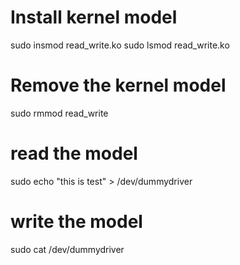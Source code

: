 # Install kernel model
sudo insmod read_write.ko 
sudo lsmod read_write.ko

# Remove the kernel model 
sudo rmmod read_write

# read the model

sudo echo "this is test" > /dev/dummydriver 

# write the model 

sudo cat /dev/dummydriver 
